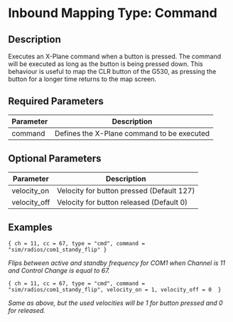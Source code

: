 # Inbound Mapping Type: Command

## Description

Executes an X-Plane command when a button is pressed. The command will be executed as long as the button is being
pressed down. This behaviour is useful to map the CLR button of the G530, as pressing the button for a longer time
returns to the map screen.

## Required Parameters

| Parameter | Description                                |
|-----------|--------------------------------------------|
| command   | Defines the X-Plane command to be executed |

## Optional Parameters

| Parameter    | Description                               |
|--------------|-------------------------------------------|
| velocity_on  | Velocity for button pressed (Default 127) |
| velocity_off | Velocity for button released (Default 0)  |

## Examples

```
{ ch = 11, cc = 67, type = "cmd", command = "sim/radios/com1_standy_flip" }
```
*Flips between active and standby frequency for COM1 when Channel is 11 and Control Change is equal to 67.*

```
{ ch = 11, cc = 67, type = "cmd", command = "sim/radios/com1_standy_flip", velocity_on = 1, velocity_off = 0  }
```
*Same as above, but the used velocities will be 1 for button pressed and 0 for released.*
